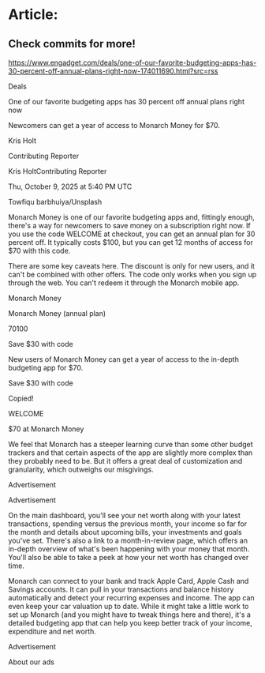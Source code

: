 # Article:

## Check commits for more!
https://www.engadget.com/deals/one-of-our-favorite-budgeting-apps-has-30-percent-off-annual-plans-right-now-174011690.html?src=rss

Deals

One of our favorite budgeting apps has 30 percent off annual plans right now

Newcomers can get a year of access to Monarch Money for $70.

Kris Holt

Contributing Reporter

Kris HoltContributing Reporter

Thu, October 9, 2025 at 5:40 PM UTC

Towfiqu barbhuiya/Unsplash

Monarch Money is one of our favorite budgeting apps and, fittingly enough, there's a way for newcomers to save money on a subscription right now. If you use the code WELCOME at checkout, you can get an annual plan for 30 percent off. It typically costs $100, but you can get 12 months of access for $70 with this code.

There are some key caveats here. The discount is only for new users, and it can't be combined with other offers. The code only works when you sign up through the web. You can't redeem it through the Monarch mobile app.

Monarch Money

Monarch Money (annual plan)

$70$100

Save $30 with code

New users of Monarch Money can get a year of access to the in-depth budgeting app for $70.

Save $30 with code

Copied!

WELCOME

$70 at Monarch Money

We feel that Monarch has a steeper learning curve than some other budget trackers and that certain aspects of the app are slightly more complex than they probably need to be. But it offers a great deal of customization and granularity, which outweighs our misgivings.

Advertisement

Advertisement

On the main dashboard, you'll see your net worth along with your latest transactions, spending versus the previous month, your income so far for the month and details about upcoming bills, your investments and goals you've set. There's also a link to a month-in-review page, which offers an in-depth overview of what's been happening with your money that month. You'll also be able to take a peek at how your net worth has changed over time.

Monarch can connect to your bank and track Apple Card, Apple Cash and Savings accounts. It can pull in your transactions and balance history automatically and detect your recurring expenses and income. The app can even keep your car valuation up to date. While it might take a little work to set up Monarch (and you might have to tweak things here and there), it's a detailed budgeting app that can help you keep better track of your income, expenditure and net worth.

Advertisement

About our ads